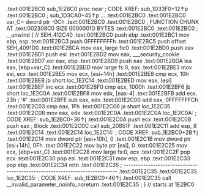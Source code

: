 .text:001E2BC0 sub_1E2BC0 proc near                    ; CODE XREF: sub_1D33F0+12↑p
.text:001E2BC0                                         ; sub_1D3CA0+45↑p ...
.text:001E2BC0
.text:001E2BC0 var_C= dword ptr -0Ch
.text:001E2BC0
.text:001E2BC0 ; FUNCTION CHUNK AT .text:002308C0 SIZE 0000001D BYTES
.text:001E2BC0
.text:001E2BC0 ; __unwind { // SEH_412C40
.text:001E2BC0 push    ebp
.text:001E2BC1 mov     ebp, esp
.text:001E2BC3 push    0FFFFFFFFh
.text:001E2BC5 push    offset SEH_4091D0
.text:001E2BCA mov     eax, large fs:0
.text:001E2BD0 push    eax
.text:001E2BD1 push    esi
.text:001E2BD2 mov     eax, ___security_cookie
.text:001E2BD7 xor     eax, ebp
.text:001E2BD9 push    eax
.text:001E2BDA lea     eax, [ebp+var_C]
.text:001E2BDD mov     large fs:0, eax
.text:001E2BE3 mov     esi, ecx
.text:001E2BE5 mov     ecx, [esi+14h]
.text:001E2BE8 cmp     ecx, 10h
.text:001E2BEB jb      short loc_1E2C14
.text:001E2BED mov     eax, [esi]
.text:001E2BEF inc     ecx
.text:001E2BF0 cmp     ecx, 1000h
.text:001E2BF6 jb      short loc_1E2C0A
.text:001E2BF8 mov     edx, [eax-4]
.text:001E2BFB add     ecx, 23h ; '#'
.text:001E2BFE sub     eax, edx
.text:001E2C00 add     eax, 0FFFFFFFCh
.text:001E2C03 cmp     eax, 1Fh
.text:001E2C06 ja      short loc_1E2C35
.text:001E2C08 mov     eax, edx
.text:001E2C0A
.text:001E2C0A loc_1E2C0A:                             ; CODE XREF: sub_1E2BC0+36↑j
.text:001E2C0A push    ecx
.text:001E2C0B push    eax                             ; Block
.text:001E2C0C call    sub_20851F
.text:001E2C11 add     esp, 8
.text:001E2C14
.text:001E2C14 loc_1E2C14:                             ; CODE XREF: sub_1E2BC0+2B↑j
.text:001E2C14 mov     dword ptr [esi+10h], 0
.text:001E2C1B mov     dword ptr [esi+14h], 0Fh
.text:001E2C22 mov     byte ptr [esi], 0
.text:001E2C25 mov     ecx, [ebp+var_C]
.text:001E2C28 mov     large fs:0, ecx
.text:001E2C2F pop     ecx
.text:001E2C30 pop     esi
.text:001E2C31 mov     esp, ebp
.text:001E2C33 pop     ebp
.text:001E2C34 retn
.text:001E2C35 ; ---------------------------------------------------------------------------
.text:001E2C35
.text:001E2C35 loc_1E2C35:                             ; CODE XREF: sub_1E2BC0+46↑j
.text:001E2C35 call    __invalid_parameter_noinfo_noreturn
.text:001E2C35 ; } // starts at 1E2BC0